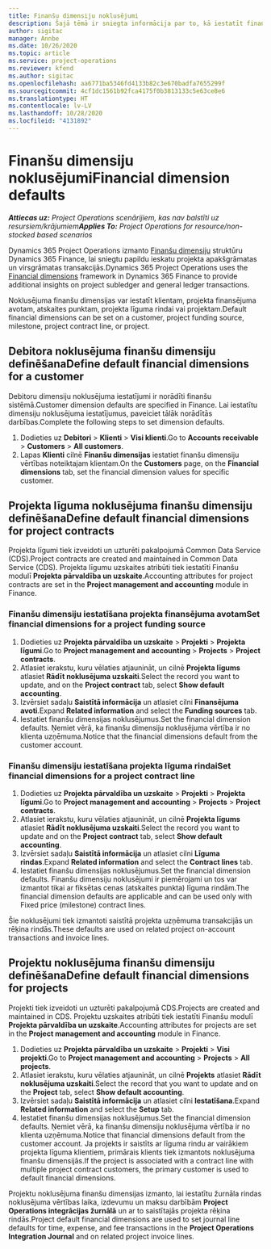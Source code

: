 ```yaml
---
title: Finanšu dimensiju noklusējumi
description: Šajā tēmā ir sniegta informācija par to, kā iestatīt finanšu dimensiju noklusējumus.
author: sigitac
manager: Annbe
ms.date: 10/26/2020
ms.topic: article
ms.service: project-operations
ms.reviewer: kfend
ms.author: sigitac
ms.openlocfilehash: aa6771ba5346fd4133b82c3e670badfa7655299f
ms.sourcegitcommit: 4cf1dc1561b92fca4175f0b3813133c5e63ce8e6
ms.translationtype: HT
ms.contentlocale: lv-LV
ms.lasthandoff: 10/28/2020
ms.locfileid: "4131892"
---
```

# <a name="financial-dimension-defaults"></a><span data-ttu-id="3754d-103">Finanšu dimensiju noklusējumi</span><span class="sxs-lookup"><span data-stu-id="3754d-103">Financial dimension defaults</span></span>

<span data-ttu-id="3754d-104">_**Attiecas uz:** Project Operations scenārijiem, kas nav balstīti uz resursiem/krājumiem_</span><span class="sxs-lookup"><span data-stu-id="3754d-104">_**Applies To:** Project Operations for resource/non-stocked based scenarios_</span></span>

<span data-ttu-id="3754d-105">Dynamics 365 Project Operations izmanto [Finanšu dimensiju](https://docs.microsoft.com/dynamics365/finance/general-ledger/financial-dimensions) struktūru Dynamics 365 Finance, lai sniegtu papildu ieskatu projekta apakšgrāmatas un virsgrāmatas transakcijās.</span><span class="sxs-lookup"><span data-stu-id="3754d-105">Dynamics 365 Project Operations uses the [Financial dimensions](https://docs.microsoft.com/dynamics365/finance/general-ledger/financial-dimensions) framework in Dynamics 365 Finance to provide additional insights on project subledger and general ledger transactions.</span></span>

<span data-ttu-id="3754d-106">Noklusējuma finanšu dimensijas var iestatīt klientam, projekta finansējuma avotam, atskaites punktam, projekta līguma rindai vai projektam.</span><span class="sxs-lookup"><span data-stu-id="3754d-106">Default financial dimensions can be set on a customer, project funding source, milestone, project contract line, or project.</span></span>

## <a name="define-default-financial-dimensions-for-a-customer"></a><span data-ttu-id="3754d-107">Debitora noklusējuma finanšu dimensiju definēšana</span><span class="sxs-lookup"><span data-stu-id="3754d-107">Define default financial dimensions for a customer</span></span>

<span data-ttu-id="3754d-108">Debitoru dimensiju noklusējuma iestatījumi ir norādīti finanšu sistēmā.</span><span class="sxs-lookup"><span data-stu-id="3754d-108">Customer dimension defaults are specified in Finance.</span></span> <span data-ttu-id="3754d-109">Lai iestatītu dimensiju noklusējuma iestatījumus, paveiciet tālāk norādītās darbības.</span><span class="sxs-lookup"><span data-stu-id="3754d-109">Complete the following steps to set dimension defaults.</span></span>

1. <span data-ttu-id="3754d-110">Dodieties uz **Debitori** > **Klienti** > **Visi klienti**.</span><span class="sxs-lookup"><span data-stu-id="3754d-110">Go to **Accounts receivable** > **Customers** > **All customers**.</span></span>
2. <span data-ttu-id="3754d-111">Lapas **Klienti** cilnē **Finanšu dimensijas** iestatiet finanšu dimensiju vērtības noteiktajam klientam.</span><span class="sxs-lookup"><span data-stu-id="3754d-111">On the **Customers** page, on the **Financial dimensions** tab, set the financial dimension values for specific customer.</span></span>

## <a name="define-default-financial-dimensions-for-project-contracts"></a><span data-ttu-id="3754d-112">Projekta līguma noklusējuma finanšu dimensiju definēšana</span><span class="sxs-lookup"><span data-stu-id="3754d-112">Define default financial dimensions for project contracts</span></span>

<span data-ttu-id="3754d-113">Projekta līgumi tiek izveidoti un uzturēti pakalpojumā Common Data Service (CDS).</span><span class="sxs-lookup"><span data-stu-id="3754d-113">Project contracts are created and maintained in Common Data Service (CDS).</span></span> <span data-ttu-id="3754d-114">Projekta līgumu uzskaites atribūti tiek iestatīti Finanšu modulī **Projekta pārvaldība un uzskaite**.</span><span class="sxs-lookup"><span data-stu-id="3754d-114">Accounting attributes for project contracts are set in the **Project management and accounting** module in Finance.</span></span>

### <a name="set-financial-dimensions-for-a-project-funding-source"></a><span data-ttu-id="3754d-115">Finanšu dimensiju iestatīšana projekta finansējuma avotam</span><span class="sxs-lookup"><span data-stu-id="3754d-115">Set financial dimensions for a project funding source</span></span>

1. <span data-ttu-id="3754d-116">Dodieties uz **Projekta pārvaldība un uzskaite** > **Projekti** > **Projekta līgumi**.</span><span class="sxs-lookup"><span data-stu-id="3754d-116">Go to **Project management and accounting** > **Projects** > **Project contracts**.</span></span>
2. <span data-ttu-id="3754d-117">Atlasiet ierakstu, kuru vēlaties atjaunināt, un cilnē **Projekta līgums** atlasiet **Rādīt noklusējuma uzskaiti**.</span><span class="sxs-lookup"><span data-stu-id="3754d-117">Select the record you want to update, and on the **Project contract** tab, select **Show default accounting**.</span></span>
3. <span data-ttu-id="3754d-118">Izvērsiet sadaļu **Saistītā informācija** un atlasiet cilni **Finansējuma avoti**.</span><span class="sxs-lookup"><span data-stu-id="3754d-118">Expand **Related information** and select the **Funding sources** tab.</span></span>
4. <span data-ttu-id="3754d-119">Iestatiet finanšu dimensijas noklusējumus.</span><span class="sxs-lookup"><span data-stu-id="3754d-119">Set the financial dimension defaults.</span></span> <span data-ttu-id="3754d-120">Ņemiet vērā, ka finanšu dimensiju noklusējuma vērtība ir no klienta uzņēmuma.</span><span class="sxs-lookup"><span data-stu-id="3754d-120">Notice that the financial dimensions default from the customer account.</span></span>

### <a name="set-financial-dimensions-for-a-project-contract-line"></a><span data-ttu-id="3754d-121">Finanšu dimensiju iestatīšana projekta līguma rindai</span><span class="sxs-lookup"><span data-stu-id="3754d-121">Set financial dimensions for a project contract line</span></span>

1. <span data-ttu-id="3754d-122">Dodieties uz **Projekta pārvaldība un uzskaite** > **Projekti** > **Projekta līgumi**.</span><span class="sxs-lookup"><span data-stu-id="3754d-122">Go to **Project management and accounting** > **Projects** > **Project contracts**.</span></span>
2. <span data-ttu-id="3754d-123">Atlasiet ierakstu, kuru vēlaties atjaunināt, un cilnē **Projekta līgums** atlasiet **Rādīt noklusējuma uzskaiti**.</span><span class="sxs-lookup"><span data-stu-id="3754d-123">Select the record you want to update and on the **Project contract** tab, select **Show default accounting**.</span></span>
3. <span data-ttu-id="3754d-124">Izvērsiet sadaļu **Saistītā informācija** un atlasiet cilni **Līguma rindas**.</span><span class="sxs-lookup"><span data-stu-id="3754d-124">Expand **Related information** and select the **Contract lines** tab.</span></span>
4. <span data-ttu-id="3754d-125">Iestatiet finanšu dimensijas noklusējumus.</span><span class="sxs-lookup"><span data-stu-id="3754d-125">Set the financial dimension defaults.</span></span> <span data-ttu-id="3754d-126">Finanšu dimensiju noklusējumi ir piemērojami un tos var izmantot tikai ar fiksētas cenas (atskaites punkta) līguma rindām.</span><span class="sxs-lookup"><span data-stu-id="3754d-126">The financial dimension defaults are applicable and can be used only with Fixed price (milestone) contract lines.</span></span>

<span data-ttu-id="3754d-127">Šie noklusējumi tiek izmantoti saistītā projekta uzņēmuma transakcijās un rēķina rindās.</span><span class="sxs-lookup"><span data-stu-id="3754d-127">These defaults are used on related project on-account transactions and invoice lines.</span></span>

## <a name="define-default-financial-dimensions-for-projects"></a><span data-ttu-id="3754d-128">Projektu noklusējuma finanšu dimensiju definēšana</span><span class="sxs-lookup"><span data-stu-id="3754d-128">Define default financial dimensions for projects</span></span>

<span data-ttu-id="3754d-129">Projekti tiek izveidoti un uzturēti pakalpojumā CDS.</span><span class="sxs-lookup"><span data-stu-id="3754d-129">Projects are created and maintained in CDS.</span></span> <span data-ttu-id="3754d-130">Projektu uzskaites atribūti tiek iestatīti Finanšu modulī **Projekta pārvaldība un uzskaite**.</span><span class="sxs-lookup"><span data-stu-id="3754d-130">Accounting attributes for projects are set in the **Project management and accounting** module in Finance.</span></span>

1. <span data-ttu-id="3754d-131">Dodieties uz **Projekta pārvaldība un uzskaite** > **Projekti** > **Visi projekti**.</span><span class="sxs-lookup"><span data-stu-id="3754d-131">Go to **Project management and accounting** > **Projects** > **All projects**.</span></span>
2. <span data-ttu-id="3754d-132">Atlasiet ierakstu, kuru vēlaties atjaunināt, un cilnē **Projekts** atlasiet **Rādīt noklusējuma uzskaiti**.</span><span class="sxs-lookup"><span data-stu-id="3754d-132">Select the record that you want to update and on the **Project** tab, select **Show default accounting**.</span></span>
3. <span data-ttu-id="3754d-133">Izvērsiet sadaļu **Saistītā informācija** un atlasiet cilni **Iestatīšana**.</span><span class="sxs-lookup"><span data-stu-id="3754d-133">Expand **Related information** and select the **Setup** tab.</span></span>
4. <span data-ttu-id="3754d-134">Iestatiet finanšu dimensijas noklusējumus.</span><span class="sxs-lookup"><span data-stu-id="3754d-134">Set the financial dimension defaults.</span></span> <span data-ttu-id="3754d-135">Ņemiet vērā, ka finanšu dimensiju noklusējuma vērtība ir no klienta uzņēmuma.</span><span class="sxs-lookup"><span data-stu-id="3754d-135">Notice that financial dimensions default from the customer account.</span></span> <span data-ttu-id="3754d-136">Ja projekts ir saistīts ar līguma rindu ar vairākiem projekta līguma klientiem, primārais klients tiek izmantots noklusējuma finanšu dimensijās.</span><span class="sxs-lookup"><span data-stu-id="3754d-136">If the project is associated with a contract line with multiple project contract customers, the primary customer is used to default financial dimensions.</span></span>

<span data-ttu-id="3754d-137">Projektu noklusējuma finanšu dimensijas izmanto, lai iestatītu žurnāla rindas noklusējuma vērtības laika, izdevumu un maksu darbībām **Project Operations integrācijas žurnālā** un ar to saistītajās projekta rēķina rindās.</span><span class="sxs-lookup"><span data-stu-id="3754d-137">Project default financial dimensions are used to set journal line defaults for time, expense, and fee transactions in the **Project Operations Integration Journal** and on related project invoice lines.</span></span>
